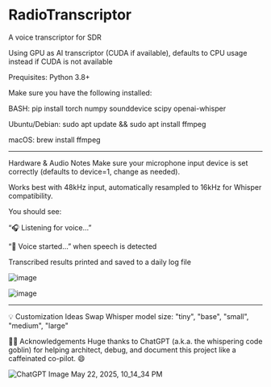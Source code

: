 # RadioTranscriptor
A voice transcriptor for SDR

Using GPU as AI transcriptor (CUDA if available), defaults to CPU usage instead if CUDA is not available

Prequisites:
Python 3.8+

Make sure you have the following installed:

BASH:
pip install torch numpy sounddevice scipy openai-whisper

Ubuntu/Debian:
sudo apt update && sudo apt install ffmpeg

macOS:
brew install ffmpeg

-----------------
Hardware & Audio Notes
Make sure your microphone input device is set correctly (defaults to device=1, change as needed).

Works best with 48kHz input, automatically resampled to 16kHz for Whisper compatibility.

You should see:

“🎧 Listening for voice...”

“🎤 Voice started...” when speech is detected

Transcribed results printed and saved to a daily log file

![image](https://github.com/user-attachments/assets/ba757143-b110-4b12-97ff-cdba2311e146)


![image](https://github.com/user-attachments/assets/71a16d0d-2dc0-49b8-8919-8e2ff22ea611)

-----------------
💡 Customization Ideas
Swap Whisper model size: "tiny", "base", "small", "medium", "large"


👨‍💻 Acknowledgements
Huge thanks to ChatGPT (a.k.a. the whispering code goblin) for helping architect, debug, and document this project like a caffeinated co-pilot. 😄



![ChatGPT Image May 22, 2025, 10_14_34 PM](https://github.com/user-attachments/assets/4bde71ae-5f26-4431-b584-cdf119edcacc)

